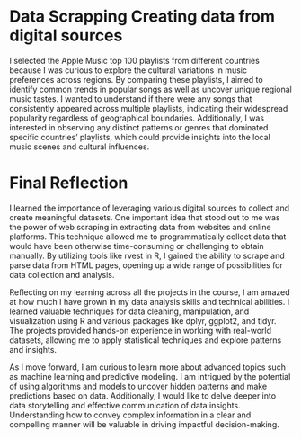 # Data Scrapping Creating data from digital sources

I selected the Apple Music top 100 playlists from different countries because I was curious to explore the cultural variations in music preferences across regions. By comparing these playlists, I aimed to identify common trends in popular songs as well as uncover unique regional music tastes. I wanted to understand if there were any songs that consistently appeared across multiple playlists, indicating their widespread popularity regardless of geographical boundaries. Additionally, I was interested in observing any distinct patterns or genres that dominated specific countries’ playlists, which could provide insights into the local music scenes and cultural influences.

# Final Reflection
I learned the importance of leveraging various digital sources to collect and create meaningful datasets. One important idea that stood out to me was the power of web scraping in extracting data from websites and online platforms. This technique allowed me to programmatically collect data that would have been otherwise time-consuming or challenging to obtain manually. By utilizing tools like rvest in R, I gained the ability to scrape and parse data from HTML pages, opening up a wide range of possibilities for data collection and analysis.

Reflecting on my learning across all the projects in the course, I am amazed at how much I have grown in my data analysis skills and technical abilities. I learned valuable techniques for data cleaning, manipulation, and visualization using R and various packages like dplyr, ggplot2, and tidyr. The projects provided hands-on experience in working with real-world datasets, allowing me to apply statistical techniques and explore patterns and insights.

As I move forward, I am curious to learn more about advanced topics such as machine learning and predictive modeling. I am intrigued by the potential of using algorithms and models to uncover hidden patterns and make predictions based on data. Additionally, I would like to delve deeper into data storytelling and effective communication of data insights. Understanding how to convey complex information in a clear and compelling manner will be valuable in driving impactful decision-making.
